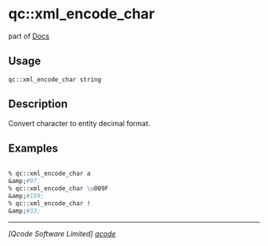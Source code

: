qc::xml_encode_char
===================

part of [Docs](.)

Usage
-----
`
        qc::xml_encode_char string
    `

Description
-----------
Convert character to entity decimal format.

Examples
--------
```tcl

% qc::xml_encode_char a
&amp;#97;
% qc::xml_encode_char \u009F
&amp;#159;
% qc::xml_encode_char !
&amp;#33;
```

----------------------------------
*[Qcode Software Limited] [qcode]*

[qcode]: http://www.qcode.co.uk "Qcode Software"